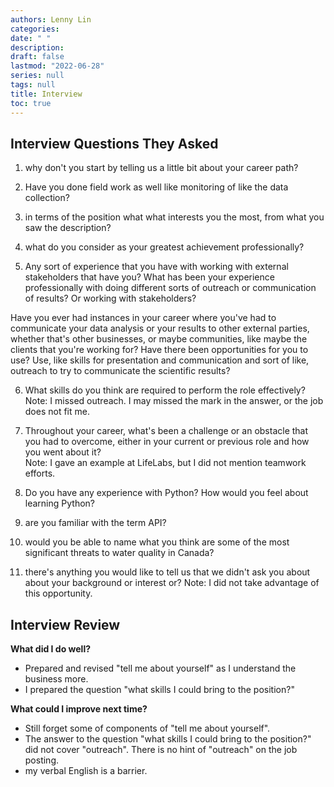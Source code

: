 ```yaml
---
authors: Lenny Lin
categories:  
date: " "
description: 
draft: false
lastmod: "2022-06-28"
series: null
tags: null
title: Interview
toc: true
---
```



## Interview Questions They Asked
1) why don't you start by telling us a little bit about your career path?

2) Have you done field work as well like monitoring of like the data collection?

3) in terms of the position what what interests you the most, from what you saw the description?

4) what do you consider as your greatest achievement professionally?

5) Any sort of experience that you have with working with external stakeholders that have you? What has been your experience professionally with doing different sorts of outreach or communication of results? Or working with stakeholders?

Have you ever had instances in your career where you've had to communicate your data analysis or your results to other external parties, whether that's other businesses, or maybe communities, like maybe the clients that you're working for? Have there been opportunities for you to use? Use, like skills for presentation and communication and sort of like, outreach to try to communicate the scientific results?

6) What skills do you think are required to perform the role effectively?
Note: I missed outreach.  I may missed the mark in the answer, or the job does not fit me.

7) Throughout your career, what's been a challenge or an obstacle that you had to overcome, either in your current or previous role and how you went about it?  
Note: I gave an example at LifeLabs, but I did not mention teamwork efforts.

8) Do you have any experience with Python? How would you feel about learning Python?

9) are you familiar with the term API?

10) would you be able to name what you think are some of the most significant threats to water quality in Canada? 

11) there's anything you would like to tell us that we didn't ask you about about your background or interest or?
Note: I did not take advantage of this opportunity.




## Interview Review

**What did I do well?**
* Prepared and revised "tell me about yourself" as I understand the business more.
* I prepared the question "what skills I could bring to the position?"

**What could I improve next time?**
* Still forget some of components of "tell me about yourself".
* The answer to the question "what skills I could bring to the position?" did not cover "outreach".  There is no hint of "outreach" on the job posting.
* my verbal English is a barrier.

